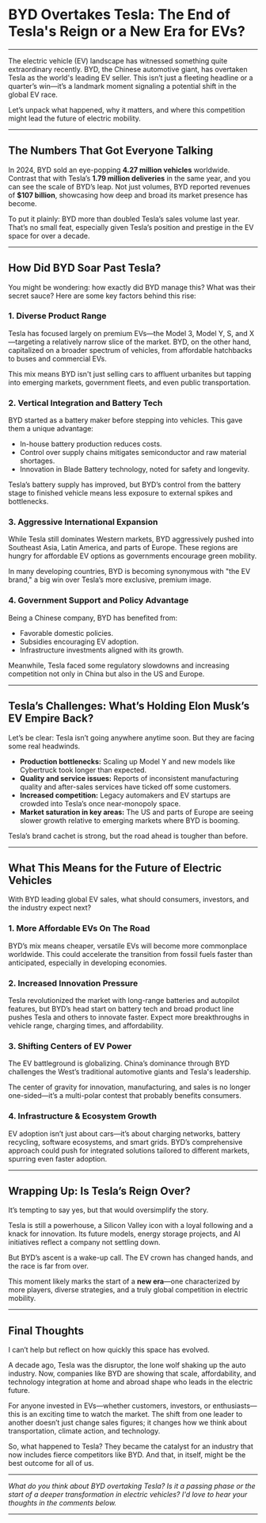 # BYD Overtakes Tesla: The End of Tesla's Reign or a New Era for EVs?

---

The electric vehicle (EV) landscape has witnessed something quite extraordinary recently. BYD, the Chinese automotive giant, has overtaken Tesla as the world's leading EV seller. This isn’t just a fleeting headline or a quarter’s win—it’s a landmark moment signaling a potential shift in the global EV race.

Let’s unpack what happened, why it matters, and where this competition might lead the future of electric mobility.

---

## The Numbers That Got Everyone Talking

In 2024, BYD sold an eye-popping **4.27 million vehicles** worldwide. Contrast that with Tesla’s **1.79 million deliveries** in the same year, and you can see the scale of BYD’s leap. Not just volumes, BYD reported revenues of **$107 billion**, showcasing how deep and broad its market presence has become.

To put it plainly: BYD more than doubled Tesla’s sales volume last year. That’s no small feat, especially given Tesla’s position and prestige in the EV space for over a decade.

---

## How Did BYD Soar Past Tesla?

You might be wondering: how exactly did BYD manage this? What was their secret sauce? Here are some key factors behind this rise:

### 1. **Diverse Product Range**

Tesla has focused largely on premium EVs—the Model 3, Model Y, S, and X—targeting a relatively narrow slice of the market. BYD, on the other hand, capitalized on a broader spectrum of vehicles, from affordable hatchbacks to buses and commercial EVs.

This mix means BYD isn't just selling cars to affluent urbanites but tapping into emerging markets, government fleets, and even public transportation.

### 2. **Vertical Integration and Battery Tech**

BYD started as a battery maker before stepping into vehicles. This gave them a unique advantage:

- In-house battery production reduces costs.
- Control over supply chains mitigates semiconductor and raw material shortages.
- Innovation in Blade Battery technology, noted for safety and longevity.

Tesla’s battery supply has improved, but BYD’s control from the battery stage to finished vehicle means less exposure to external spikes and bottlenecks.

### 3. **Aggressive International Expansion**

While Tesla still dominates Western markets, BYD aggressively pushed into Southeast Asia, Latin America, and parts of Europe. These regions are hungry for affordable EV options as governments encourage green mobility.

In many developing countries, BYD is becoming synonymous with "the EV brand," a big win over Tesla’s more exclusive, premium image.

### 4. **Government Support and Policy Advantage**

Being a Chinese company, BYD has benefited from:

- Favorable domestic policies.
- Subsidies encouraging EV adoption.
- Infrastructure investments aligned with its growth.

Meanwhile, Tesla faced some regulatory slowdowns and increasing competition not only in China but also in the US and Europe.

---

## Tesla’s Challenges: What’s Holding Elon Musk’s EV Empire Back?

Let’s be clear: Tesla isn’t going anywhere anytime soon. But they are facing some real headwinds.

- **Production bottlenecks:** Scaling up Model Y and new models like Cybertruck took longer than expected.
- **Quality and service issues:** Reports of inconsistent manufacturing quality and after-sales services have ticked off some customers.
- **Increased competition:** Legacy automakers and EV startups are crowded into Tesla’s once near-monopoly space.
- **Market saturation in key areas:** The US and parts of Europe are seeing slower growth relative to emerging markets where BYD is booming.

Tesla’s brand cachet is strong, but the road ahead is tougher than before.

---

## What This Means for the Future of Electric Vehicles

With BYD leading global EV sales, what should consumers, investors, and the industry expect next?

### 1. **More Affordable EVs On The Road**

BYD’s mix means cheaper, versatile EVs will become more commonplace worldwide. This could accelerate the transition from fossil fuels faster than anticipated, especially in developing economies.

### 2. **Increased Innovation Pressure**

Tesla revolutionized the market with long-range batteries and autopilot features, but BYD’s head start on battery tech and broad product line pushes Tesla and others to innovate faster. Expect more breakthroughs in vehicle range, charging times, and affordability.

### 3. **Shifting Centers of EV Power**

The EV battleground is globalizing. China’s dominance through BYD challenges the West’s traditional automotive giants and Tesla's leadership.

The center of gravity for innovation, manufacturing, and sales is no longer one-sided—it’s a multi-polar contest that probably benefits consumers.

### 4. **Infrastructure & Ecosystem Growth**

EV adoption isn’t just about cars—it’s about charging networks, battery recycling, software ecosystems, and smart grids. BYD’s comprehensive approach could push for integrated solutions tailored to different markets, spurring even faster adoption.

---

## Wrapping Up: Is Tesla’s Reign Over?

It’s tempting to say yes, but that would oversimplify the story.

Tesla is still a powerhouse, a Silicon Valley icon with a loyal following and a knack for innovation. Its future models, energy storage projects, and AI initiatives reflect a company not settling down.

But BYD’s ascent is a wake-up call. The EV crown has changed hands, and the race is far from over.

This moment likely marks the start of a **new era**—one characterized by more players, diverse strategies, and a truly global competition in electric mobility.

---

## Final Thoughts

I can’t help but reflect on how quickly this space has evolved.

A decade ago, Tesla was the disruptor, the lone wolf shaking up the auto industry. Now, companies like BYD are showing that scale, affordability, and technology integration at home and abroad shape who leads in the electric future.

For anyone invested in EVs—whether customers, investors, or enthusiasts—this is an exciting time to watch the market. The shift from one leader to another doesn’t just change sales figures; it changes how we think about transportation, climate action, and technology.

So, what happened to Tesla? They became the catalyst for an industry that now includes fierce competitors like BYD. And that, in itself, might be the best outcome for all of us.

---

*What do you think about BYD overtaking Tesla? Is it a passing phase or the start of a deeper transformation in electric vehicles? I'd love to hear your thoughts in the comments below.*

---